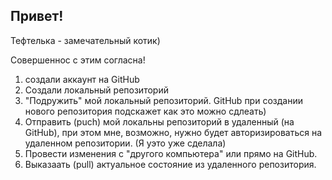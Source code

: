 ## Привет!

Тефтелька - замечательный котик)

Совершеннос с этим согласна!

1. создали аккаунт на GitHub
2. Создали локальный репозиторий
3. "Подружить" мой локальный репозиторий. GitHub при создании нового репозитория подскажет как это можно сдлеать)
4. Отправить (puch) мой локальны репозиторий в удаленный (на GitHub), при этом мне, возможно, нужно будет авторизироваться на удаленном репозитории. (Я уэто уже сделала)
5. Провести изменения с "другого компьютера" или прямо на GitHub.
6. Выказаать (pull) актуальное состояние из удаленного репозитория.